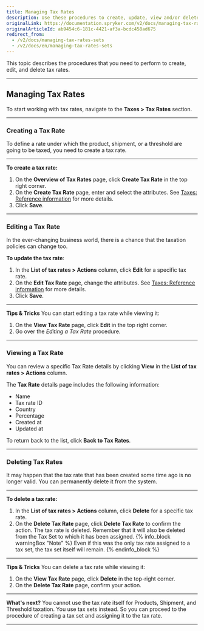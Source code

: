 ```yaml
---
title: Managing Tax Rates
description: Use these procedures to create, update, view and/or delete tax rates in the Back Office.
originalLink: https://documentation.spryker.com/v2/docs/managing-tax-rates-sets
originalArticleId: ab9454c6-181c-4421-af3a-bcdc458ad675
redirect_from:
  - /v2/docs/managing-tax-rates-sets
  - /v2/docs/en/managing-tax-rates-sets
---
```


This topic describes the procedures that you need to perform to create, edit, and delete tax rates.
***
## Managing Tax Rates
To start working with tax rates, navigate to the **Taxes > Tax Rates** section.
***
### Creating a Tax Rate
To define a rate under which the product, shipment, or a threshold are going to be taxed, you need to create a tax rate.
***
**To create a tax rate:**
1. On the **Overview of Tax Rates** page, click **Create Tax Rate** in the top right corner.
2. On the **Create Tax Rate** page, enter and select the attributes. See [Taxes: Reference information](/docs/scos/user/user-guides/{{page.version}}/back-office-user-guide/administration/tax-rates/references/tax-rates-reference-information.html) for more details.
3. Click **Save**.
***
### Editing a Tax Rate
In the ever-changing business world, there is a chance that the taxation policies can change too.

**To update the tax rate**:
1. In the **List of tax rates > Actions** column, click **Edit** for a specific tax rate.
2. On the **Edit Tax Rate** page, change the attributes. See [Taxes: Reference information](/docs/scos/user/user-guides/{{page.version}}/back-office-user-guide/administration/tax-rates/references/tax-rates-reference-information.html) for more details.
3. Click **Save**.
***
**Tips & Tricks**
You can start editing a tax rate while viewing it:
1. On the **View Tax Rate** page, click **Edit** in the top right corner.
2. Go over the _Editing a Tax Rate_ procedure.
***
### Viewing a Tax Rate
You can review a specific Tax Rate details by clicking **View** in the **List of tax rates > Actions** column.

The **Tax Rate** details page includes the following information:
* Name
* Tax rate ID
* Country
* Percentage
* Created at
* Updated at

To return back to the list, click **Back to Tax Rates**.
***
### Deleting Tax Rates
It may happen that the tax rate that has been created some time ago is no longer valid.
You can permanently delete it from the system.
***
**To delete a tax rate:**
1. In the **List of tax rates > Actions** column, click **Delete** for a specific tax rate.
2. On the **Delete Tax Rate** page, click **Delete Tax Rate** to confirm the action.
The tax rate is deleted. Remember that it will also be deleted from the Tax Set to which it has been assigned.
{% info_block warningBox "Note" %}
Even if this was the only tax rate assigned to a tax set, the tax set itself will remain.
{% endinfo_block %}
 ***
**Tips & Tricks**
You can delete a tax rate while viewing it:
1. On the **View Tax Rate** page, click **Delete** in the top-right corner.
2. On the **Delete Tax Rate** page, confirm your action.
***
**What's next?**
You cannot use the tax rate itself for Products, Shipment, and Threshold taxation. You use tax sets instead.
So you can proceed to the procedure of creating a tax set and assigning it to the tax rate.
***
